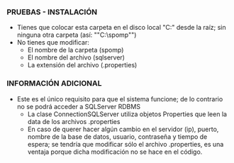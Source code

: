 ### PRUEBAS - INSTALACIÓN
* Tienes que colocar esta carpeta en el disco local "C:" desde la raíz; sin ninguna otra carpeta (así: ""C:\spomp"")
* No tienes que modificar:
  - El nombre de la carpeta (spomp)
  - El nombre del archivo (sqlserver)
  - La extensión del archivo (.properties)
  
### INFORMACIÓN ADICIONAL
* Este es el único requisito para que el sistema funcione; de lo contrario no se podrá acceder a SQLServer RDBMS
  - La clase ConnectionSQLServer utiliza objetos Properties que leen la data de los archivos .properties
  - En caso de querer hacer algún cambio en el servidor (ip), puerto, nombre de la base de datos, usuario, contraseña y tiempo de espera; se tendría que modificar sólo el archivo .properties, es una ventaja porque dicha modificación no se hace en el código.
